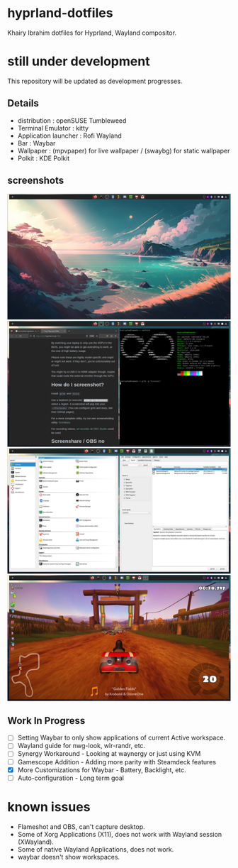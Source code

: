 # hyprland-dotfiles
Khairy Ibrahim dotfiles for Hyprland, Wayland compositor.

# still under development
This repository will be updated as development progresses.

## Details
- distribution : openSUSE Tumbleweed
- Terminal Emulator : kitty
- Application launcher : Rofi Wayland
- Bar : Waybar
- Wallpaper : (mpvpaper) for live wallpaper / (swaybg) for static wallpaper
- Polkit : KDE Polkit

## screenshots
![Screenshot](/screenshots/2.png)
![Screenshot](/screenshots/1.png)
![Screenshot](/screenshots/3.png)
![Screenshot](/screenshots/4.png)

## Work In Progress

- [ ] Setting Waybar to only show applications of current Active workspace. 
- [ ] Wayland guide for nwg-look, wlr-randr, etc.
- [ ] Synergy Workaround - Looking at waynergy or just using KVM
- [ ] Gamescope Addition - Adding more parity with Steamdeck features
- [x] More Customizations for Waybar - Battery, Backlight, etc.
- [ ] Auto-configuration - Long term goal

# known issues
- Flameshot and OBS, can't capture desktop.
- Some of Xorg Applications (X11), does not work with Wayland session (XWayland).
- Some of native Wayland Applications, does not work.
- waybar doesn't show workspaces.

